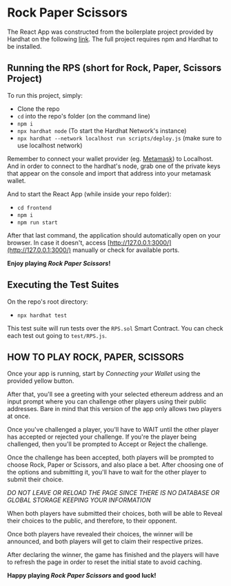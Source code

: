 # Rock Paper Scissors

The React App was constructed from the boilerplate project provided by Hardhat on the following [link](https://hardhat.org/tutorial/boilerplate-project).
The full project requires npm and Hardhat to be installed.

## Running the RPS (short for Rock, Paper, Scissors Project)

To run this project, simply:
- Clone the repo
- `cd` into the repo's folder (on the command line)
- `npm i`
- `npx hardhat node` (To start the Hardhat Network's instance)
- `npx hardhat --network localhost run scripts/deploy.js` (make sure to use localhost network)


Remember to connect your wallet provider (eg. [Metamask](https://metamask.io/)) to Localhost. And in order to connect to the hardhat's node, grab one of the private keys that appear on the console and import that address into your metamask wallet.

And to start the React App (while inside your repo folder):
- `cd frontend`
- `npm i`
- `npm run start`

After that last command, the application should automatically open on your browser. In case it doesn't, access [http://127.0.0.1:3000/](http://127.0.0.1:3000/) manually or check for available ports.

**Enjoy playing _Rock Paper Scissors_!**

## Executing the Test Suites
On the repo's root directory:
- `npx hardhat test`

This test suite will run tests over the `RPS.sol` Smart Contract. You can check each test out going to `test/RPS.js`.

## HOW TO PLAY ROCK, PAPER, SCISSORS
Once your app is running, start by _Connecting your Wallet_ using the provided yellow button.

After that, you'll see a greeting with your selected ethereum address and an input prompt where you can challenge other players using their public addresses. Bare in mind that this version of the app only allows two players at once.

Once you've challenged a player, you'll have to WAIT until the other player has accepted or rejected your challenge.
If you're the player being challenged, then you'll be prompted to Accept or Reject the challenge.

Once the challenge has been accepted, both players will be prompted to choose Rock, Paper or Scissors, and also place a bet.
After choosing one of the options and submitting it, you'll have to wait for the other player to submit their choice.

*DO NOT LEAVE OR RELOAD THE PAGE SINCE THERE IS NO DATABASE OR GLOBAL STORAGE KEEPING YOUR INFORMATION*

When both players have submitted their choices, both will be able to Reveal their choices to the public, and therefore, to their opponent.

Once both players have revealed their choices, the winner will be announced, and both players will get to claim their respective prizes.

After declaring the winner, the game has finished and the players will have to refresh the page in order to reset the initial state to avoid caching.

**Happy playing _Rock Paper Scissors_ and good luck!**
